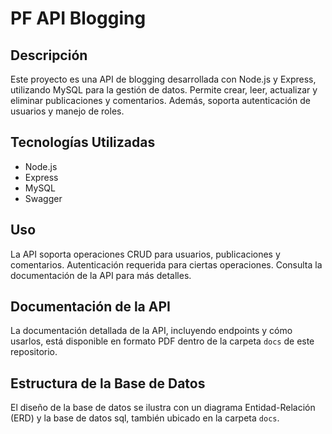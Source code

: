# PF API Blogging

## Descripción
Este proyecto es una API de blogging desarrollada con Node.js y Express, utilizando MySQL para la gestión de datos. Permite crear, leer, actualizar y eliminar publicaciones y comentarios. Además, soporta autenticación de usuarios y manejo de roles.

## Tecnologías Utilizadas
- Node.js
- Express
- MySQL
- Swagger

## Uso
La API soporta operaciones CRUD para usuarios, publicaciones y comentarios. Autenticación requerida para ciertas operaciones. Consulta la documentación de la API para más detalles.

## Documentación de la API
La documentación detallada de la API, incluyendo endpoints y cómo usarlos, está disponible en formato PDF dentro de la carpeta `docs` de este repositorio.

## Estructura de la Base de Datos
El diseño de la base de datos se ilustra con un diagrama Entidad-Relación (ERD) y la base de datos sql, también ubicado en la carpeta `docs`.
